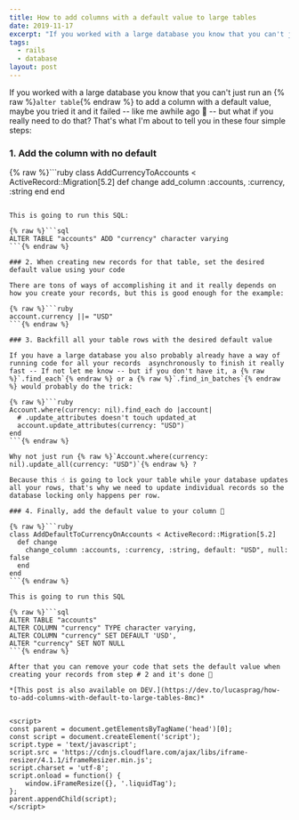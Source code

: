 ```yaml
---
title: How to add columns with a default value to large tables
date: 2019-11-17
excerpt: "If you worked with a large database you know that you can't just run an alter table to add a column with a default value, maybe you tried it and it failed -- like me awhile ago \U0001F915 -- but what if you really need to do that? That's what I'm about to tell you in these four simple steps."
tags:
  - rails
  - database
layout: post
---
```




If you worked with a large database you know that you can't just run an {% raw %}`alter table`{% endraw %} to add a column with a default value, maybe you tried it and it failed -- like me awhile ago 🤕 --  but what if you really need to do that? That's what I'm about to tell you in these four simple steps:

### 1. Add the column with no default

{% raw %}```ruby
class AddCurrencyToAccounts < ActiveRecord::Migration[5.2]
  def change
    add_column :accounts, :currency, :string
  end
end
```{% endraw %}

This is going to run this SQL:

{% raw %}```sql
ALTER TABLE "accounts" ADD "currency" character varying
```{% endraw %}

### 2. When creating new records for that table, set the desired default value using your code

There are tons of ways of accomplishing it and it really depends on how you create your records, but this is good enough for the example:

{% raw %}```ruby
account.currency ||= "USD"
```{% endraw %}

### 3. Backfill all your table rows with the desired default value

If you have a large database you also probably already have a way of running code for all your records  asynchronously to finish it really fast -- If not let me know -- but if you don't have it, a {% raw %}`.find_each`{% endraw %} or a {% raw %}`.find_in_batches`{% endraw %} would probably do the trick:

{% raw %}```ruby
Account.where(currency: nil).find_each do |account|
  # .update_attributes doesn't touch updated_at
  account.update_attributes(currency: "USD")
end
```{% endraw %}

Why not just run {% raw %}`Account.where(currency: nil).update_all(currency: "USD")`{% endraw %} ?

Because this ☝️ is going to lock your table while your database updates all your rows, that's why we need to update individual records so the database locking only happens per row.

### 4. Finally, add the default value to your column 🎉

{% raw %}```ruby
class AddDefaultToCurrencyOnAccounts < ActiveRecord::Migration[5.2]
  def change
    change_column :accounts, :currency, :string, default: "USD", null: false
  end
end
```{% endraw %}

This is going to run this SQL

{% raw %}```sql
ALTER TABLE "accounts"
ALTER COLUMN "currency" TYPE character varying,
ALTER COLUMN "currency" SET DEFAULT 'USD',
ALTER "currency" SET NOT NULL
```{% endraw %}

After that you can remove your code that sets the default value when creating your records from step # 2 and it's done 🎉

*[This post is also available on DEV.](https://dev.to/lucasprag/how-to-add-columns-with-default-to-large-tables-8mc)*


<script>
const parent = document.getElementsByTagName('head')[0];
const script = document.createElement('script');
script.type = 'text/javascript';
script.src = 'https://cdnjs.cloudflare.com/ajax/libs/iframe-resizer/4.1.1/iframeResizer.min.js';
script.charset = 'utf-8';
script.onload = function() {
    window.iFrameResize({}, '.liquidTag');
};
parent.appendChild(script);
</script>    
